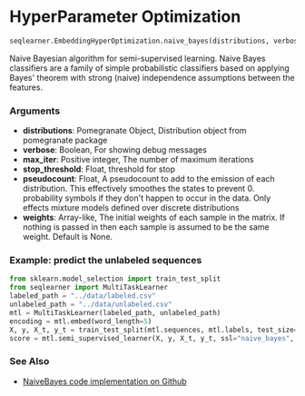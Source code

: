 # HyperParameter Optimization
```python
seqlearner.EmbeddingHyperOptimization.naive_bayes(distributions, verbose, max_iter, stop_threshold, pseudocount, weights)
```

Naive Bayesian algorithm for semi-supervised learning. 
Naive Bayes classifiers are a family of simple probabilistic classifiers based on applying Bayes' theorem with strong (naive) independence assumptions between the features.

### Arguments
- __distributions__: Pomegranate Object, Distribution object from pomegranate package
- __verbose__: Boolean, For showing debug messages
- __max_iter__: Positive integer, The number of maximum iterations
- __stop_threshold__: Float, threshold for stop
- __pseudocount__: Float, A pseudocount to add to the emission of each distribution. This effectively smoothes the states to prevent 0. probability symbols if they don't happen to occur in the data. Only effects mixture models defined over discrete distributions
- __weights__: Array-like, The initial weights of each sample in the matrix. If nothing is passed in then each sample is assumed to be the same weight. Default is None.


### Example: predict the unlabeled sequences

```python
from sklearn.model_selection import train_test_split
from seqlearner import MultiTaskLearner
labeled_path = "../data/labeled.csv"
unlabeled_path = "../data/unlabeled.csv"
mtl = MultiTaskLearner(labeled_path, unlabeled_path)
encoding = mtl.embed(word_length=5)
X, y, X_t, y_t = train_test_split(mtl.sequences, mtl.labels, test_size=0.33)
score = mtl.semi_supervised_learner(X, y, X_t, y_t, ssl="naive_bayes", max_iter=1e8)
```

### See Also
- [NaiveBayes code implementation on Github](https://github.com/EliHei/seqlearn/blob/master/seqlearner/SemiSupervisedLearner.py)


